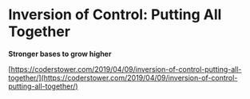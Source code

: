 # Inversion of Control: Putting All Together

**Stronger bases to grow higher**

[https://coderstower.com/2019/04/09/inversion-of-control-putting-all-together/](https://coderstower.com/2019/04/09/inversion-of-control-putting-all-together/)
